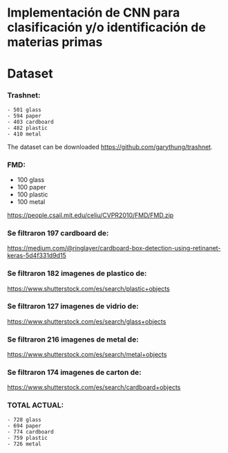 # Implementación de CNN para clasificación y/o identificación de materias primas

# Dataset
### Trashnet:
    - 501 glass
    - 594 paper
    - 403 cardboard
    - 482 plastic
    - 410 metal

The dataset can be downloaded https://github.com/garythung/trashnet.

### FMD:
   - 100 glass
   - 100 paper
   - 100 plastic
   - 100 metal
   
https://people.csail.mit.edu/celiu/CVPR2010/FMD/FMD.zip


### Se filtraron 197 cardboard de:
https://medium.com/@ringlayer/cardboard-box-detection-using-retinanet-keras-5d4f331d9d15


### Se filtraron 182 imagenes de plastico de:
https://www.shutterstock.com/es/search/plastic+objects

### Se filtraron 127 imagenes de vidrio de:
https://www.shutterstock.com/es/search/glass+objects

### Se filtraron 216 imagenes de metal de:
https://www.shutterstock.com/es/search/metal+objects

### Se filtraron 174 imagenes de carton de:
https://www.shutterstock.com/es/search/cardboard+objects

### TOTAL ACTUAL:

    - 728 glass
    - 694 paper
    - 774 cardboard
    - 759 plastic
    - 726 metal
